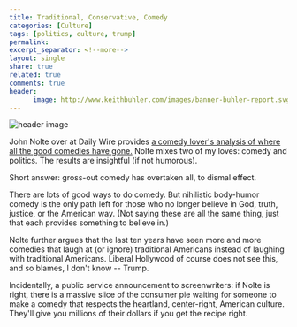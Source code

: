 ```yaml
---
title: Traditional, Conservative, Comedy
categories: [Culture]
tags: [politics, culture, trump]
permalink: 
excerpt_separator: <!--more-->
layout: single
share: true
related: true
comments: true
header:
      image: http://www.keithbuhler.com/images/banner-buhler-report.svg
---
```


![header image](https://pixel.nymag.com/imgs/daily/vulture/2015/06/16/16-judd-apatow.w1200.h630.jpg)


John Nolte over at Daily Wire provides [a comedy lover's analysis of where all the good comedies have gone.](http://www.dailywire.com/news/18390/guess-who-hollywoods-blaming-string-comedy-flops-john-nolte) Nolte mixes two of my loves: comedy and politics. The results are insightful (if not humorous). 

Short answer: gross-out comedy has overtaken all, to dismal effect. 

There are lots of good ways to do comedy. But nihilistic body-humor comedy is the only path left for those who no longer believe in God, truth, justice, or the American way. (Not saying these are all the same thing, just that each provides something to believe in.)

Nolte further argues that the last ten years have seen more and more comedies that laugh at (or ignore) traditional Americans instead of laughing with traditional Americans. Liberal Hollywood of course does not see this, and so blames, I don't know -- Trump.  

Incidentally, a public service announcement to screenwriters: if Nolte is right, there is a massive slice of the consumer pie waiting for someone to make a comedy that respects the heartland, center-right, American culture. They'll give you millions of their dollars if you get the recipe right. 

